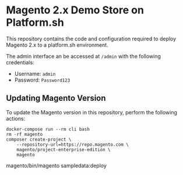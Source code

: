 # Magento 2.x Demo Store on Platform.sh

This repository contains the code and configuration required to deploy Magento 2.x to a platform.sh environment.

The admin interface an be accessed at `/admin` with the following credentials:

* Username: `admin`
* Password: `Password123`

## Updating Magento Version

To update the Magento version in this repository, perform the following actions:

    docker-compose run --rm cli bash
    rm -rf magento
    composer create-project \
        --repository-url=https://repo.magento.com \
        magento/project-enterprise-edition \
        magento
   magento/bin/magento sampledata:deploy
